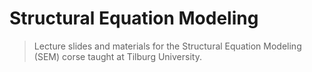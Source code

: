 # Structural Equation Modeling

> Lecture slides and materials for the Structural Equation Modeling (SEM) corse
> taught at Tilburg University.
